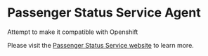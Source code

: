 # Passenger Status Service Agent

Attempt to make it compatible with Openshift

Please visit the [Passenger Status Service website](https://status-service.phusionpassenger.com/) to learn more.
